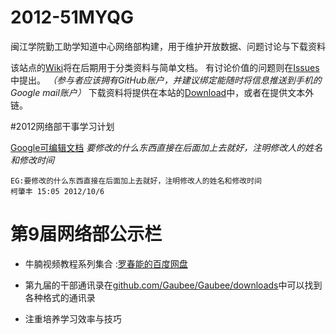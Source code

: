 2012-51MYQG
===========

闽江学院勤工助学知道中心网络部构建，用于维护开放数据、问题讨论与下载资料

该站点的[Wiki](https://github.com/Gaubee/2012-51MYQG/wiki)将在后期用于分类资料与简单文档。
有讨论价值的问题则在[Issues](https://github.com/Gaubee/2012-51MYQG/issues)中提出。
_（参与者应该拥有GitHub账户，并建议绑定能随时将信息推送到手机的Google mail账户）_
下载资料将提供在本站的[Download](https://github.com/Gaubee/2012-51MYQG/downloads)中，或者在提供文本外链。

#2012网络部干事学习计划

[Google可编辑文档](https://docs.google.com/document/d/1UjH0PbG8y1GR-mevPPxHXoAmwD76S1mFTq40efi9qSc/edit)
_要修改的什么东西直接在后面加上去就好，注明修改人的姓名和修改时间_
```
EG:要修改的什么东西直接在后面加上去就好，注明修改人的姓名和修改时间
柯肇丰 15:05 2012/10/6
```

# 第9届网络部公示栏
* 牛腩视频教程系列集合 :[罗春能的百度网盘](http://pan.baidu.com/share/link?shareid=69191&uk=2567048257)

* 第九届的干部通讯录在[github.com/Gaubee/Gaubee/downloads](https://github.com/Gaubee/Gaubee/downloads)中可以找到各种格式的通讯录
* 注重培养学习效率与技巧